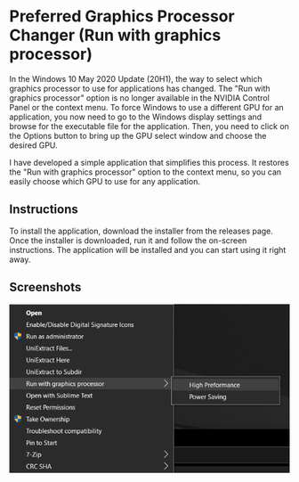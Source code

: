 # Preferred Graphics Processor Changer (Run with graphics processor)

In the Windows 10 May 2020 Update (20H1), the way to select which graphics processor to use for applications has changed. The "Run with graphics processor" option is no longer available in the NVIDIA Control Panel or the context menu. To force Windows to use a different GPU for an application, you now need to go to the Windows display settings and browse for the executable file for the application. Then, you need to click on the Options button to bring up the GPU select window and choose the desired GPU.

I have developed a simple application that simplifies this process. It restores the "Run with graphics processor" option to the context menu, so you can easily choose which GPU to use for any application.

## Instructions

To install the application, download the installer from the releases page. Once the installer is downloaded, run it and follow the on-screen instructions. The application will be installed and you can start using it right away.

## Screenshots

![Screenshot 1](Assets\Screenshot1.png "Screenshot 1")